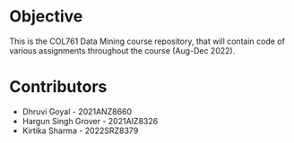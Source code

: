# Objective
This is the COL761 Data Mining course repository, that will contain code of various assignments throughout the course (Aug-Dec 2022).

# Contributors
- Dhruvi Goyal - 2021ANZ8660
- Hargun Singh Grover - 2021AIZ8326
- Kirtika Sharma - 2022SRZ8379
